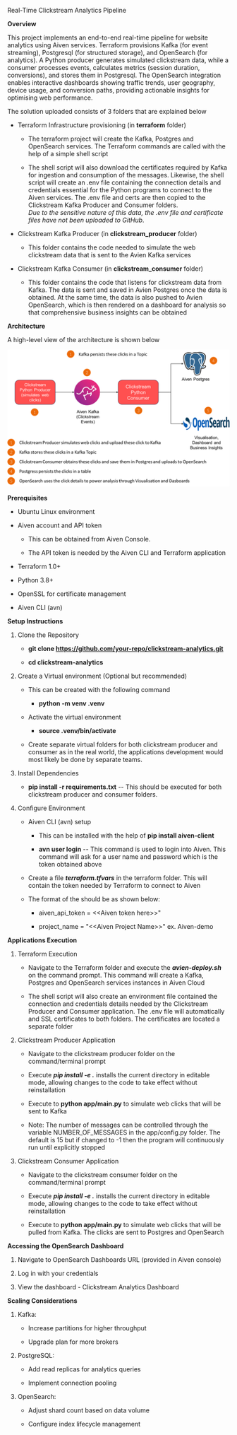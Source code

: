 Real-Time Clickstream Analytics Pipeline

**Overview**

This project implements an end-to-end real-time pipeline for website
analytics using Aiven services. Terraform provisions Kafka (for event
streaming), Postgresql (for structured storage), and OpenSearch (for
analytics). A Python producer generates simulated clickstream data,
while a consumer processes events, calculates metrics (session duration,
conversions), and stores them in Postgresql. The OpenSearch integration
enables interactive dashboards showing traffic trends, user geography,
device usage, and conversion paths, providing actionable insights for
optimising web performance.

The solution uploaded consists of 3 folders that are explained below

-   Terraform Infrastructure provisioning (in **terraform** folder)

    -   The terraform project will create the Kafka, Postgres and
        OpenSearch services. The Terraform commands are called with the
        help of a simple shell script

    -   The shell script will also download the certificates required by
        Kafka for ingestion and consumption of the messages. Likewise,
        the shell script will create an .env file containing the
        connection details and credentials essential for the Python
        programs to connect to the Aiven services. The .env file and
        certs are then copied to the Clickstream Kafka Producer and
        Consumer folders.\
        *Due to the sensitive nature of this data, the .env file and
        certificate files have not been uploaded to GitHub*.

-   Clickstream Kafka Producer (in **clickstream\_producer** folder)

    -   This folder contains the code needed to simulate the web
        clickstream data that is sent to the Avien Kafka services

-   Clickstream Kafka Consumer (in **clickstream\_consumer** folder)

    -   This folder contains the code that listens for clickstream data
        from Kafka. The data is sent and saved in Avien Postgres once
        the data is obtained. At the same time, the data is also pushed
        to Avien OpenSearch, which is then rendered on a dashboard for
        analysis so that comprehensive business insights can be obtained

**Architecture**

A high-level view of the architecture is shown below

![Architecture](architecture.png "Architecture Overview")

**Prerequisites**

-   Ubuntu Linux environment

-   Aiven account and API token

    -   This can be obtained from Aiven Console.

    -   The API token is needed by the Aiven CLI and Terraform
        application

-   Terraform 1.0+

-   Python 3.8+

-   OpenSSL for certificate management

-   Aiven CLI (avn)

**Setup Instructions**

1.  Clone the Repository

    -   **git clone
        https://github.com/your-repo/clickstream-analytics.git**

    -   **cd clickstream-analytics**

2.  Create a Virtual environment (Optional but recommended)

    -   This can be created with the following command

        -   **python -m venv .venv**

    -   Activate the virtual environment

        -   **source .venv/bin/activate**

    -   Create separate virtual folders for both clickstream producer
        and consumer as in the real world, the applications development
        would most likely be done by separate teams.

3.  Install Dependencies

    -   **pip install -r requirements.txt** -- This should be executed
        for both clickstream producer and consumer folders.

4.  Configure Environment

    -   Aiven CLI (avn) setup

        -   This can be installed with the help of **pip install
            aiven-client**

        -   **avn user login** -- This command is used to login into
            Aiven. This command will ask for a user name and password
            which is the token obtained above

    -   Create a file ***terraform.tfvars*** in the terraform folder.
        This will contain the token needed by Terraform to connect to
        Aiven

    -   The format of the should be as shown below:

        -   aiven\_api\_token = \<\<Aiven token here\>\>\"

        -   project\_name = \"\<\<Aiven Project Name\>\>\" ex.
            Aiven-demo

**Applications Execution**

1.  Terraform Execution

    -   Navigate to the Terraform folder and execute the
        ***avien-deploy.sh*** on the command prompt. This command will
        create a Kafka, Postgres and OpenSearch services instances in
        Aiven Cloud

    -   The shell script will also create an environment file contained
        the connection and credentials details needed by the Clickstream
        Producer and Consumer application. The .env file will
        automatically and SSL certificates to both folders. The
        certificates are located a separate folder

2.  Clickstream Producer Application

    -   Navigate to the clickstream producer folder on the
        command/terminal prompt

    -   Execute ***pip install -e .*** installs the current directory in
        editable mode, allowing changes to the code to take effect
        without reinstallation

    -   Execute to **python app/main.py** to simulate web clicks that
        will be sent to Kafka

    -   Note: The number of messages can be controlled through the
        variable NUMBER\_OF\_MESSAGES in the app/config.py folder. The
        default is 15 but if changed to -1 then the program will
        continuously run until explicitly stopped

3.  Clickstream Consumer Application

    -   Navigate to the clickstream consumer folder on the
        command/terminal prompt

    -   Execute ***pip install -e .*** installs the current directory in
        editable mode, allowing changes to the code to take effect
        without reinstallation

    -   Execute to **python app/main.py** to simulate web clicks that
        will be pulled from Kafka. The clicks are sent to Postgres and
        OpenSearch

**Accessing the OpenSearch Dashboard**

1.  Navigate to OpenSearch Dashboards URL (provided in Aiven console)

2.  Log in with your credentials

3.  View the dashboard - Clickstream Analytics Dashboard

**Scaling Considerations**

1.  Kafka:

    -   Increase partitions for higher throughput

    -   Upgrade plan for more brokers

2.  PostgreSQL:

    -   Add read replicas for analytics queries

    -   Implement connection pooling

3.  OpenSearch:

    -   Adjust shard count based on data volume

    -   Configure index lifecycle management
